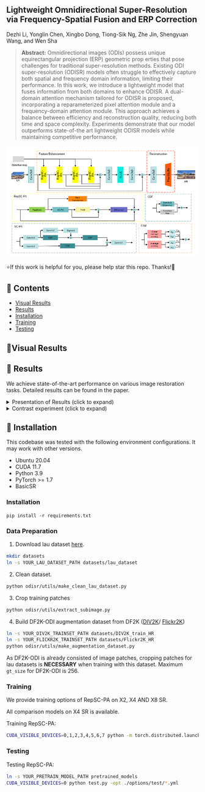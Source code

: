 ## Lightweight Omnidirectional Super-Resolution via Frequency-Spatial Fusion and ERP Correction




Dezhi Li, Yonglin Chen, Xingbo Dong, Tiong-Sik Ng, Zhe Jin,  Shengyuan Wang, and Wen Sha




> **Abstract:**  Omnidirectional images (ODIs) possess unique equirectangular projection (ERP) geometric prop
erties that pose challenges for traditional super-resolution methods. Existing ODI super-resolution
 (ODISR) models often struggle to effectively capture both spatial and frequency domain information,
 limiting their performance. In this work, we introduce a lightweight model that fuses information
 from both domains to enhance ODISR. A dual-domain attention mechanism tailored for ODISR is
 proposed, incorporating a reparameterized pixel attention module and a frequency-domain attention
 module. This approach achieves a balance between efficiency and reconstruction quality, reducing
 both time and space complexity. Experiments demonstrate that our model outperforms state-of-the
art lightweight ODISR models while maintaining competitive performance. 

<p align="center">
    <img src="assets/net.png" style="border-radius: 15px">
</p>

⭐If this work is helpful for you, please help star this repo. Thanks!🤗



## 📑 Contents

- [Visual Results](#visual_results)
- [Results](#results)
- [Installation](#installation)
- [Training](#training)
- [Testing](#testing)







## <a name="visual_results"></a>:eyes:Visual Results 


## <a name="results"></a> 🥇 Results

We achieve state-of-the-art performance on various image restoration tasks. Detailed results can be found in the paper.


<details>
<summary>Presentation of Results (click to expand)</summary>

<p align="center">
  <img width="500" src="assets/result.png">
</p>
</details>


<details>
<summary>Contrast experiment (click to expand)</summary>

<p align="center">
  <img width="500" src="assets/result2.png">
</p>
</details>






## <a name="installation"></a> :wrench: Installation

This codebase was tested with the following environment configurations. It may work with other versions.

- Ubuntu 20.04
- CUDA 11.7
- Python 3.9
- PyTorch >= 1.7
- BasicSR

### Installation


```
pip install -r requirements.txt
```

### Data Preparation
1. Download lau dataset [here](https://drive.google.com/drive/folders/1w7m1r-yCbbZ7_xMGzb6IBplPe4c89rH9?usp=sharing).
```bash
mkdir datasets
ln -s YOUR_LAU_DATASET_PATH datasets/lau_dataset
```
2. Clean dataset.
```bash
python odisr/utils/make_clean_lau_dataset.py
```
3. Crop training patches
```bash
python odisr/utils/extract_subimage.py
```
4. Build DF2K-ODI augmentation dataset from DF2K ([DIV2K](https://data.vision.ee.ethz.ch/cvl/DIV2K/)/ [Flickr2K](https://github.com/LimBee/NTIRE2017))
```bash
ln -s YOUR_DIV2K_TRAINSET_PATH datasets/DIV2K_train_HR
ln -s YOUR_FLICKR2K_TRAINSET_PATH datasets/Flickr2K_HR
python odisr/utils/make_augmentation_dataset.py
```
As DF2K-ODI is already consisted of image patches, cropping patches for lau datasets is __NECESSARY__ when training with this dataset.
Maximum `gt_size` for DF2K-ODI is 256.

### Training
We provide training options of RepSC-PA on X2, X4 AND X8 SR.

All comparison models on X4 SR is available.

Training RepSC-PA:
```bash
CUDA_VISIBLE_DEVICES=0,1,2,3,4,5,6,7 python -m torch.distributed.launch --nproc_per_node=8 --master_port=7777 train.py -opt ./options/train/*.yml --launcher pytorch
```



### Testing

Testing RepSC-PA:
```bash
ln -s YOUR_PRETRAIN_MODEL_PATH pretrained_models
CUDA_VISIBLE_DEVICES=0 python test.py -opt ./options/test/*.yml
```



